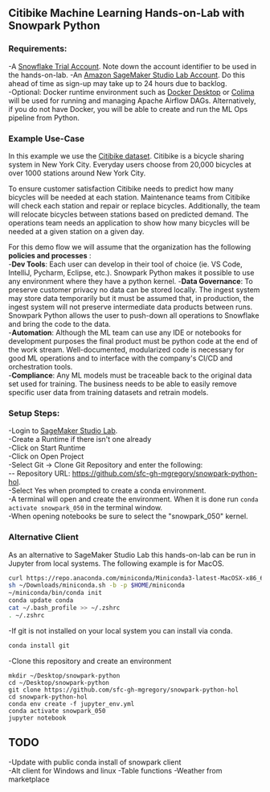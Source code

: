 ## Citibike Machine Learning Hands-on-Lab with Snowpark Python  

### Requirements:  
-A [Snowflake Trial Account](https://signup.snowflake.com/).  Note down the account identifier to be used in the hands-on-lab.
-An [Amazon SageMaker Studio Lab Account](https://studiolab.sagemaker.aws/).  Do this ahead of time as sign-up may take up to 24 hours due to backlog.  
-Optional: Docker runtime environment such as [Docker Desktop](https://www.docker.com/products/docker-desktop/) or [Colima](https://github.com/abiosoft/colima) will be used for running and managing Apache Airflow DAGs.  Alternatively, if you do not have Docker, you will be able to create and run the ML Ops pipeline from Python.  
  
### Example Use-Case
In this example we use the [Citibike dataset](https://ride.citibikenyc.com/system-data). Citibike is a bicycle sharing system in New York City. Everyday users choose from 20,000 bicycles at over 1000 stations around New York City.

To ensure customer satisfaction Citibike needs to predict how many bicycles will be needed at each station. Maintenance teams from Citibike will check each station and repair or replace bicycles. Additionally, the team will relocate bicycles between stations based on predicted demand. The operations team needs an application to show how many bicycles will be needed at a given station on a given day.  
  
For this demo flow we will assume that the organization has the following **policies and processes** :   
-**Dev Tools**: Each user can develop in their tool of choice (ie. VS Code, IntelliJ, Pycharm, Eclipse, etc.).  Snowpark Python makes it possible to use any environment where they have a python kernel.
-**Data Governance**: To preserve customer privacy no data can be stored locally.  The ingest system may store data temporarily but it must be assumed that, in production, the ingest system will not preserve intermediate data products between runs. Snowpark Python allows the user to push-down all operations to Snowflake and bring the code to the data.   
-**Automation**: Although the ML team can use any IDE or notebooks for development purposes the final product must be python code at the end of the work stream.  Well-documented, modularized code is necessary for good ML operations and to interface with the company's CI/CD and orchestration tools.  
-**Compliance**: Any ML models must be traceable back to the original data set used for training.  The business needs to be able to easily remove specific user data from training datasets and retrain models. 
  
  
### Setup Steps:

-Login to [SageMaker Studio Lab](https://studiolab.sagemaker.aws/).  
-Create a Runtime if there isn't one already  
-Click on Start Runtime  
-Click on Open Project  
-Select Git -> Clone Git Repository and enter the following:  
    -- Repository URL: https://github.com/sfc-gh-mgregory/snowpark-python-hol.  
-Select Yes when prompted to create a conda environment.  
-A terminal will open and create the environment.  When it is done run `conda activate snowpark_050` in the terminal window.  
-When opening notebooks be sure to select the "snowpark_050" kernel.  

### Alternative Client  

As an alternative to SageMaker Studio Lab this hands-on-lab can be run in Jupyter from local systems.  The following example is for MacOS.
```bash
curl https://repo.anaconda.com/miniconda/Miniconda3-latest-MacOSX-x86_64.sh -o ~/Downloads/miniconda.sh  
sh ~/Downloads/miniconda.sh -b -p $HOME/miniconda  
~/miniconda/bin/conda init  
conda update conda
cat ~/.bash_profile >> ~/.zshrc  
. ~/.zshrc
```
-If git is not installed on your local system you can install via conda.
```bash
conda install git
```
-Clone this repository and create an environment
```
mkdir ~/Desktop/snowpark-python
cd ~/Desktop/snowpark-python
git clone https://github.com/sfc-gh-mgregory/snowpark-python-hol
cd snowpark-python-hol
conda env create -f jupyter_env.yml
conda activate snowpark_050
jupyter notebook
```

## TODO

-Update with public conda install of snowpark client  
-Alt client for Windows and linux
-Table functions
-Weather from marketplace

